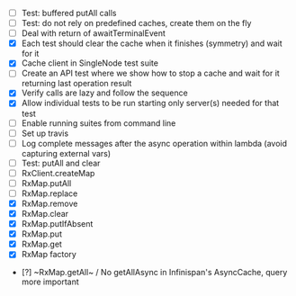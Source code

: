- [ ] Test: buffered putAll calls
- [ ] Test: do not rely on predefined caches, create them on the fly
- [ ] Deal with return of awaitTerminalEvent
- [x] Each test should clear the cache when it finishes (symmetry) and wait for it
- [x] Cache client in SingleNode test suite
- [ ] Create an API test where we show how to stop a cache and wait for it returning last operation result
- [x] Verify calls are lazy and follow the sequence
- [x] Allow individual tests to be run starting only server(s) needed for that test
- [ ] Enable running suites from command line
- [ ] Set up travis
- [ ] Log complete messages after the async operation within lambda (avoid capturing external vars)
- [ ] Test: putAll and clear
- [ ] RxClient.createMap
- [ ] RxMap.putAll
- [ ] RxMap.replace
- [x] RxMap.remove
- [x] RxMap.clear
- [x] RxMap.putIfAbsent
- [x] RxMap.put
- [x] RxMap.get
- [x] RxMap factory
- [?] ~RxMap.getAll~ / No getAllAsync in Infinispan's AsyncCache, query more important
